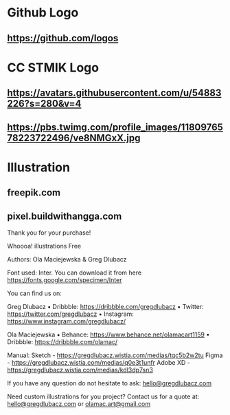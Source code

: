 # Github Logo
## https://github.com/logos
# CC STMIK Logo
## https://avatars.githubusercontent.com/u/54883226?s=280&v=4
## https://pbs.twimg.com/profile_images/1180976578223722496/ve8NMGxX.jpg
# Illustration
## freepik.com
## pixel.buildwithangga.com
Thank you for your purchase!

Whoooa! illustrations Free
 
Authors: Ola Maciejewska & Greg Dlubacz

Font used: Inter. You can download it from here https://fonts.google.com/specimen/Inter

You can find us on:

Greg Dlubacz
▪	Dribbble: https://dribbble.com/gregdlubacz
▪	Twitter: https://twitter.com/gregdlubacz
▪	Instagram: https://www.instagram.com/gregdlubacz/

Ola Maciejewska
▪	Behance: https://www.behance.net/olamacart1159
▪	Dribbble: https://dribbble.com/olamac/


Manual:
Sketch - https://gregdlubacz.wistia.com/medias/tqc5b2w2tu
Figma -  https://gregdlubacz.wistia.com/medias/q0e3t1unfr
Adobe XD - https://gregdlubacz.wistia.com/medias/kdl3dp7sn3

If you have any question do not hesitate to ask: hello@gregdlubacz.com

Need custom illustrations for you project? Contact us for a quote at: hello@gregdlubacz.com or olamac.art@gmail.com
